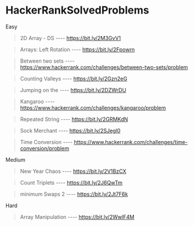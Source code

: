 # HackerRankSolvedProblems

Easy

>2D Array - DS  ----  https://bit.ly/2M3GvV1

>Arrays: Left Rotation	---- https://bit.ly/2Fpowrn

>Between two sets ----  https://www.hackerrank.com/challenges/between-two-sets/problem

>Counting Valleys	 ----  https://bit.ly/2Gzn2eG

>Jumping on the  ----  https://bit.ly/2DZWrDU

>Kangaroo	 ----  https://www.hackerrank.com/challenges/kangaroo/problem

>Repeated String  ----  https://bit.ly/2GRMKdN

>Sock Merchant	----    https://bit.ly/2SJegl0

>Time Conversion  ----  https://www.hackerrank.com/challenges/time-conversion/problem

Medium

>New Year Chaos ----  https://bit.ly/2V1BzCX

>Count Triplets ---- https://bit.ly/2J6QwTm

>minimum Swaps 2 ---- https://bit.ly/2Jt7F6k

Hard

>Array Manipulation ---- https://bit.ly/2WwlF4M
